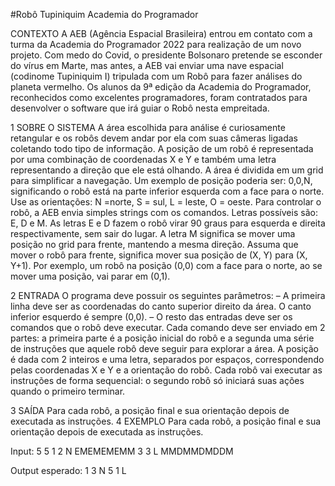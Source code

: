 #Robô Tupiniquim Academia do Programador

CONTEXTO
A AEB (Agência Espacial Brasileira) entrou em contato com a turma da Academia do Programador 2022 para realização de um novo projeto.
Com medo do Covid, o presidente Bolsonaro pretende se esconder do vírus em Marte, mas antes, a AEB vai enviar uma nave espacial (codinome Tupiniquim I) tripulada
com um Robô para fazer análises do planeta vermelho. Os alunos da 9ª edição da Academia do Programador, reconhecidos como excelentes programadores, foram
contratados para desenvolver o software que irá guiar o Robô nesta empreitada.

1 SOBRE O SISTEMA
A área escolhida para análise é curiosamente retangular e os robôs devem andar por ela com suas câmeras ligadas coletando todo tipo de informação. A posição de um
robô é representada por uma combinação de coordenadas X e Y e também uma letra representando a direção que ele está olhando. A área é dividida em um grid para
simplificar a navegação. Um exemplo de posição poderia ser: 0,0,N, significando o robô está na parte inferior esquerda com a face para o norte. Use as orientações: N
=norte, S = sul, L = leste, O = oeste.
Para controlar o robô, a AEB envia simples strings com os comandos. Letras possíveis são: E, D e M. As letras E e D fazem o robô virar 90 graus para esquerda e direita
respectivamente, sem sair do lugar. A letra M significa se mover uma posição no grid para frente, mantendo a mesma direção.
Assuma que mover o robô para frente, significa mover sua posição de (X, Y) para (X, Y+1). Por exemplo, um robô na posição (0,0) com a face para o norte, ao se mover
uma posição, vai parar em (0,1).

2 ENTRADA
O programa deve possuir os seguintes parâmetros:
– A primeira linha deve ser as coordenadas do canto superior direito da área. O canto inferior esquerdo é sempre (0,0).
– O resto das entradas deve ser os comandos que o robô deve executar. Cada comando deve ser enviado em 2 partes: a primeira parte é a posição inicial do robô
e a segunda uma série de instruções que aquele robô deve seguir para explorar a área.
A posição é dada com 2 inteiros e uma letra, separados por espaços, correspondendo pelas coordenadas X e Y e a orientação do robô. Cada robô vai executar as instruções
de forma sequencial: o segundo robô só iniciará suas ações quando o primeiro terminar.

3 SAÍDA
Para cada robô, a posição final e sua orientação depois de executada as instruções.
4 EXEMPLO
Para cada robô, a posição final e sua orientação depois de executada as instruções.

Input:
5 5
1 2 N
EMEMEMEMM
3 3 L
MMDMMDMDDM

Output esperado:
1 3 N
5 1 L 
